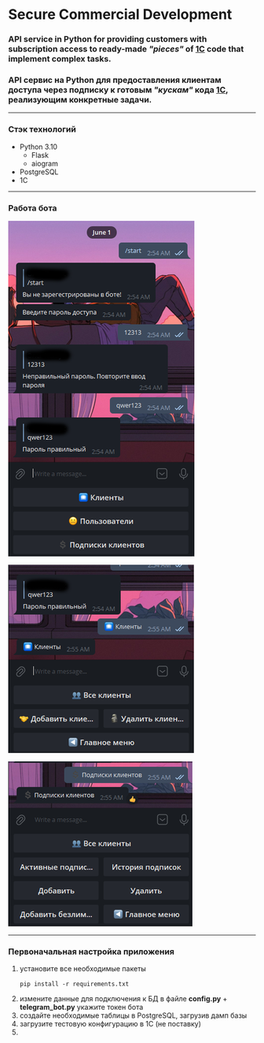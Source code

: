 # Secure Commercial Development
### API service in Python for providing customers with subscription access to ready-made *"pieces"* of [1С](https://1c.ru/) code that implement complex tasks.
### API сервис на Python для предоставления клиентам доступа через подписку к готовым *"кускам"* кода [1С](https://1c.ru/), реализующим конкретные задачи.
___

### Стэк технологий
* Python 3.10
  * Flask
  * aiogram
* PostgreSQL
* 1C
___


### Работа бота

![bot working 1](scr/bot_working_1.png) 

![bot working 2](scr/bot_working_2.png)

![bot working 3](scr/bot_working_3.png)

---
### Первоначальная настройка приложения
1) установите все необходимые пакеты
    ```
    pip install -r requirements.txt
    ```
2) измените данные для подключения к БД в файле **config.py** + **telegram_bot.py** укажите токен бота
3) создайте необходимые таблицы в PostgreSQL, загрузив дамп базы
4) загрузите тестовую конфигурацию в 1С (не поставку)
5) 
